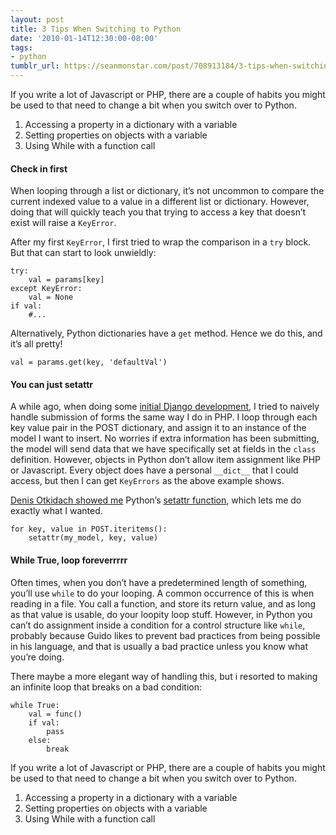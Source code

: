 ```yaml
---
layout: post
title: 3 Tips When Switching to Python
date: '2010-01-14T12:30:00-08:00'
tags:
- python
tumblr_url: https://seanmonstar.com/post/708913184/3-tips-when-switching-to-python
---
```

If you write a lot of Javascript or PHP, there are a couple of habits you might be used to that need to change a bit when you switch over to Python.

1. Accessing a property in a dictionary with a variable
2. Setting properties on objects with a variable
3. Using While with a function call

#### Check in first

When looping through a list or dictionary, it’s not uncommon to compare the current indexed value to a value in a different list or dictionary. However, doing that will quickly teach you that trying to access a key that doesn’t exist will raise a `KeyError`.

After my first `KeyError`, I first tried to wrap the comparison in a `try` block. But that can start to look unwieldly:

    try:
    	val = params[key]
    except KeyError:
    	val = None
    if val:
    	#...

Alternatively, Python dictionaries have a `get` method. Hence we do this, and it’s all pretty!

    val = params.get(key, 'defaultVal')

#### You can just setattr

A while ago, when doing some [initial Django development](http://seanmonstar.com/2022/07/28/2009-11-25-extending-django-models-managers-and-querysets.html), I tried to naively handle submission of forms the same way I do in PHP. I loop through each key value pair in the POST dictionary, and assign it to an instance of the model I want to insert. No worries if extra information has been submitting, the model will send data that we have specifically set at fields in the `class` definition. However, objects in Python don’t allow item assignment like PHP or Javascript. Every object does have a personal ` __dict__ ` that I could access, but then I can get `KeyErrors` as the above example shows.

[Denis Otkidach showed me](http://stackoverflow.com/questions/1614804/copying-values-from-a-dictionary-into-an-object-in-python) Python’s [setattr function](http://docs.python.org/library/functions.html#setattr), which lets me do exactly what I wanted.

    for key, value in POST.iteritems():    
    	setattr(my_model, key, value)

#### While True, loop foreverrrrr

Often times, when you don’t have a predetermined length of something, you’ll use `while` to do your looping. A common occurrence of this is when reading in a file. You call a function, and store its return value, and as long as that value is usable, do your loopity loop stuff. However, in Python you can’t do assignment inside a condition for a control structure like `while`, probably because Guido likes to prevent bad practices from being possible in his language, and that is usually a bad practice unless you know what you’re doing.

There maybe a more elegant way of handling this, but i resorted to making an infinite loop that breaks on a bad condition:

    while True:
    	val = func()
    	if val:
    		pass
    	else:
    		break

If you write a lot of Javascript or PHP, there are a couple of habits you might be used to that need to change a bit when you switch over to Python.

1. Accessing a property in a dictionary with a variable
2. Setting properties on objects with a variable
3. Using While with a function call
